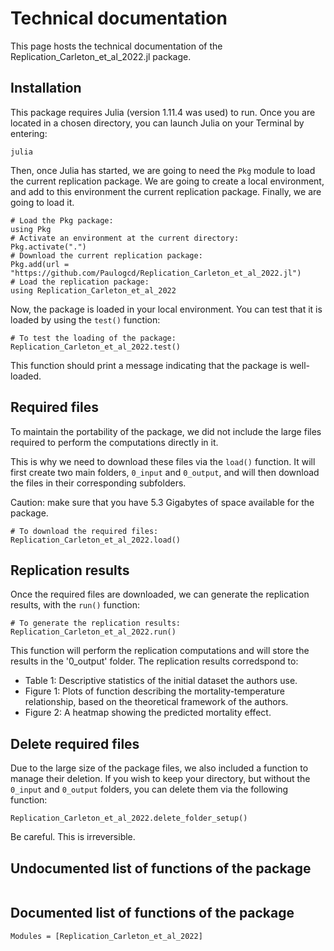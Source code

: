 # Technical documentation

This page hosts the technical documentation of the Replication\_Carleton\_et\_al\_2022.jl package.


## Installation

This package requires Julia (version 1.11.4 was used) to run. 
Once you are located in a chosen directory, you can launch Julia on your Terminal by entering:

```
julia
```

Then, once Julia has started, we are going to need the `Pkg` module to load the current replication package. We are going to create a local environment, and add to this environment the current replication package. Finally, we are going to load it.

```
# Load the Pkg package:
using Pkg                                   
# Activate an environment at the current directory:
Pkg.activate(".")                           
# Download the current replication package:
Pkg.add(url = "https://github.com/Paulogcd/Replication_Carleton_et_al_2022.jl")         
# Load the replication package:
using Replication_Carleton_et_al_2022 
```

Now, the package is loaded in your local environment. You can test that it is loaded by using the `test()` function: 

```
# To test the loading of the package:
Replication_Carleton_et_al_2022.test()
```

This function should print a message indicating that the package is well-loaded.

## Required files

To maintain the portability of the package, we did not include the large files required to perform the computations directly in it.

This is why we need to download these files via the `load()` function. It will first create two main folders, `0_input` and `0_output`, and will then download the files in their corresponding subfolders.

Caution: make sure that you have 5.3 Gigabytes of space available for the package.

```
# To download the required files:
Replication_Carleton_et_al_2022.load()
```

## Replication results

Once the required files are downloaded, we can generate the replication results, with the `run()` function:

```
# To generate the replication results:
Replication_Carleton_et_al_2022.run()
```

This function will perform the replication computations and will store the results in the '0_output' folder. The replication results corredspond to:

- Table 1: Descriptive statistics of the initial dataset the authors use.
- Figure 1: Plots of function describing the mortality-temperature relationship, based on the theoretical framework of the authors.
- Figure 2: A heatmap showing the predicted mortality effect.

## Delete required files

Due to the large size of the package files, we also included a function to manage their deletion.
If you wish to keep your directory, but without the `0_input` and `0_output` folders, you can delete them via the following function:

```
Replication_Carleton_et_al_2022.delete_folder_setup()
```

Be careful. This is irreversible.

## Undocumented list of functions of the package

```@index 
```

## Documented list of functions of the package

```@autodocs
Modules = [Replication_Carleton_et_al_2022]
```